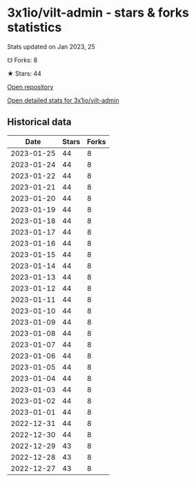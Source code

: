 # 3x1io/vilt-admin - stars & forks statistics

Stats updated on Jan 2023, 25

☋ Forks: 8

★ Stars: 44

[Open repository](https://github.com/3x1io/vilt-admin)

[Open detailed stats for 3x1io/vilt-admin](https://reviewgithub.com/rep/3x1io/vilt-admin)

## Historical data
| Date | Stars | Forks |
|------|-------|-------|
| 2023-01-25 | 44 | 8 | 
| 2023-01-24 | 44 | 8 | 
| 2023-01-22 | 44 | 8 | 
| 2023-01-21 | 44 | 8 | 
| 2023-01-20 | 44 | 8 | 
| 2023-01-19 | 44 | 8 | 
| 2023-01-18 | 44 | 8 | 
| 2023-01-17 | 44 | 8 | 
| 2023-01-16 | 44 | 8 | 
| 2023-01-15 | 44 | 8 | 
| 2023-01-14 | 44 | 8 | 
| 2023-01-13 | 44 | 8 | 
| 2023-01-12 | 44 | 8 | 
| 2023-01-11 | 44 | 8 | 
| 2023-01-10 | 44 | 8 | 
| 2023-01-09 | 44 | 8 | 
| 2023-01-08 | 44 | 8 | 
| 2023-01-07 | 44 | 8 | 
| 2023-01-06 | 44 | 8 | 
| 2023-01-05 | 44 | 8 | 
| 2023-01-04 | 44 | 8 | 
| 2023-01-03 | 44 | 8 | 
| 2023-01-02 | 44 | 8 | 
| 2023-01-01 | 44 | 8 | 
| 2022-12-31 | 44 | 8 | 
| 2022-12-30 | 44 | 8 | 
| 2022-12-29 | 43 | 8 | 
| 2022-12-28 | 43 | 8 | 
| 2022-12-27 | 43 | 8 | 

